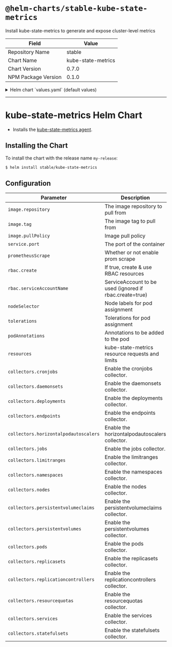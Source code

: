 # `@helm-charts/stable-kube-state-metrics`

Install kube-state-metrics to generate and expose cluster-level metrics

| Field               | Value              |
| ------------------- | ------------------ |
| Repository Name     | stable             |
| Chart Name          | kube-state-metrics |
| Chart Version       | 0.7.0              |
| NPM Package Version | 0.1.0              |

<details>

<summary>Helm chart `values.yaml` (default values)</summary>

```yaml
# Default values for kube-state-metrics.
prometheusScrape: true
image:
  repository: k8s.gcr.io/kube-state-metrics
  tag: v1.2.0
  pullPolicy: IfNotPresent
service:
  port: 8080
  # Default to clusterIP for backward compatibility
  type: ClusterIP
  nodePort: 0
  loadBalancerIP: ''
rbac:
  # If true, create & use RBAC resources
  create: false
  # Ignored if rbac.create is true
  serviceAccountName: default

## Node labels for pod assignment
## Ref: https://kubernetes.io/docs/user-guide/node-selection/
nodeSelector: {}

## Tolerations for pod assignment
## Ref: https://kubernetes.io/docs/concepts/configuration/taint-and-toleration/
tolerations: []

# Annotations to be added to the pod
podAnnotations: {}

# Available collectors for kube-state-metrics. By default all available
# collectors are enabled.
collectors:
  cronjobs: true
  daemonsets: true
  deployments: true
  endpoints: true
  horizontalpodautoscalers: true
  jobs: true
  limitranges: true
  namespaces: true
  nodes: true
  persistentvolumeclaims: true
  persistentvolumes: true
  pods: true
  replicasets: true
  replicationcontrollers: true
  resourcequotas: true
  services: true
  statefulsets: true
# Namespace to be enabled for collecting resources. By default all namespaces are collected.
# namespace: ""
```

</details>

---

# kube-state-metrics Helm Chart

- Installs the [kube-state-metrics agent](https://github.com/kubernetes/kube-state-metrics).

## Installing the Chart

To install the chart with the release name `my-release`:

```bash
$ helm install stable/kube-state-metrics
```

## Configuration

| Parameter                             | Description                                             | Default                       |
| ------------------------------------- | ------------------------------------------------------- | ----------------------------- |
| `image.repository`                    | The image repository to pull from                       | k8s.gcr.io/kube-state-metrics |
| `image.tag`                           | The image tag to pull from                              | `<latest version>`            |
| `image.pullPolicy`                    | Image pull policy                                       | IfNotPresent                  |
| `service.port`                        | The port of the container                               | 8080                          |
| `prometheusScrape`                    | Whether or not enable prom scrape                       | True                          |
| `rbac.create`                         | If true, create & use RBAC resources                    | False                         |
| `rbac.serviceAccountName`             | ServiceAccount to be used (ignored if rbac.create=true) | default                       |
| `nodeSelector`                        | Node labels for pod assignment                          | {}                            |
| `tolerations`                         | Tolerations for pod assignment                          | []                            |
| `podAnnotations`                      | Annotations to be added to the pod                      | {}                            |
| `resources`                           | kube-state-metrics resource requests and limits         | {}                            |
| `collectors.cronjobs`                 | Enable the cronjobs collector.                          | true                          |
| `collectors.daemonsets`               | Enable the daemonsets collector.                        | true                          |
| `collectors.deployments`              | Enable the deployments collector.                       | true                          |
| `collectors.endpoints`                | Enable the endpoints collector.                         | true                          |
| `collectors.horizontalpodautoscalers` | Enable the horizontalpodautoscalers collector.          | true                          |
| `collectors.jobs`                     | Enable the jobs collector.                              | true                          |
| `collectors.limitranges`              | Enable the limitranges collector.                       | true                          |
| `collectors.namespaces`               | Enable the namespaces collector.                        | true                          |
| `collectors.nodes`                    | Enable the nodes collector.                             | true                          |
| `collectors.persistentvolumeclaims`   | Enable the persistentvolumeclaims collector.            | true                          |
| `collectors.persistentvolumes`        | Enable the persistentvolumes collector.                 | true                          |
| `collectors.pods`                     | Enable the pods collector.                              | true                          |
| `collectors.replicasets`              | Enable the replicasets collector.                       | true                          |
| `collectors.replicationcontrollers`   | Enable the replicationcontrollers collector.            | true                          |
| `collectors.resourcequotas`           | Enable the resourcequotas collector.                    | true                          |
| `collectors.services`                 | Enable the services collector.                          | true                          |
| `collectors.statefulsets`             | Enable the statefulsets collector.                      | true                          |
